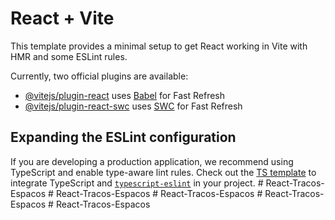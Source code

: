 # React + Vite

This template provides a minimal setup to get React working in Vite with HMR and some ESLint rules.

Currently, two official plugins are available:

- [@vitejs/plugin-react](https://github.com/vitejs/vite-plugin-react/blob/main/packages/plugin-react/README.md) uses [Babel](https://babeljs.io/) for Fast Refresh
- [@vitejs/plugin-react-swc](https://github.com/vitejs/vite-plugin-react-swc) uses [SWC](https://swc.rs/) for Fast Refresh

## Expanding the ESLint configuration

If you are developing a production application, we recommend using TypeScript and enable type-aware lint rules. Check out the [TS template](https://github.com/vitejs/vite/tree/main/packages/create-vite/template-react-ts) to integrate TypeScript and [`typescript-eslint`](https://typescript-eslint.io) in your project.
#   R e a c t - T r a c o s - E s p a c o s  
 #   R e a c t - T r a c o s - E s p a c o s  
 #   R e a c t - T r a c o s - E s p a c o s  
 #   R e a c t - T r a c o s - E s p a c o s  
 #   R e a c t - T r a c o s - E s p a c o s  
 